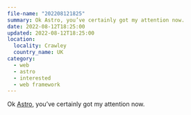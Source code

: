 ```yaml
---
file-name: "202208121825"
summary: Ok Astro, you’ve certainly got my attention now.
date: 2022-08-12T18:25:00
updated: 2022-08-12T18:25:00
location:
  locality: Crawley
  country_name: UK
category:
  - web
  - astro
  - interested
  - web framework
---
```


Ok [Astro](https://astro.build/blog/astro-1/), you’ve certainly got my attention now.
